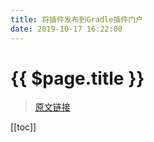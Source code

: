 ```yaml
---
title: 将插件发布到Gradle插件门户
date: 2019-10-17 16:22:00
---
```


# {{ $page.title }}

> [原文链接](https://guides.gradle.org/publishing-plugins-to-gradle-plugin-portal/)

[[toc]]

